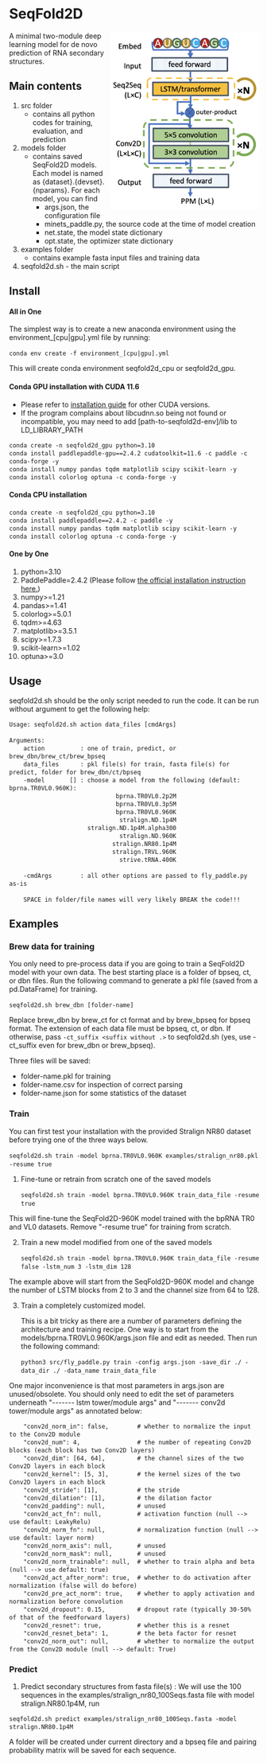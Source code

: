 # SeqFold2D

<img src="seqfold2d.png" width=300 align="right"/>

A minimal two-module deep learning model for de novo prediction of RNA secondary structures.

## Main contents
1. src folder
   - contains all python codes for training, evaluation, and prediction
2. models folder
   - contains saved SeqFold2D models. Each model is named as {dataset}.{devset}.{nparams}. For each model, you can find 
      - args.json, the configuration file
      - minets_paddle.py, the source code at the time of model creation
      - net.state, the model state dictionary
      - opt.state, the optimizer state dictionary
3. examples folder
   - contains example fasta input files and training data
4. seqfold2d.sh - the main script

   
## Install
#### All in One
The simplest way is to create a new anaconda environment using the environment_[cpu|gpu].yml file by running:

`conda env create -f environment_[cpu|gpu].yml`

This will create conda environment seqfold2d_cpu or seqfold2d_gpu.

#### Conda GPU installation with CUDA 11.6
- Please refer to [installation guide](https://www.paddlepaddle.org.cn/documentation/docs/en/install/index_en.html) for other CUDA versions.
- If the program complains about libcudnn.so being not found or incompatible, you may need to add [path-to-seqfold2d-env]/lib to LD_LIBRARY_PATH
```
conda create -n seqfold2d_gpu python=3.10
conda install paddlepaddle-gpu==2.4.2 cudatoolkit=11.6 -c paddle -c conda-forge -y
conda install numpy pandas tqdm matplotlib scipy scikit-learn -y
conda install colorlog optuna -c conda-forge -y
```

#### Conda CPU installation
```
conda create -n seqfold2d_cpu python=3.10
conda install paddlepaddle==2.4.2 -c paddle -y
conda install numpy pandas tqdm matplotlib scipy scikit-learn -y
conda install colorlog optuna -c conda-forge -y
```

#### One by One
1. python=3.10
2. PaddlePaddle=2.4.2 (Please follow [the official installation instruction here.](https://www.paddlepaddle.org.cn/documentation/docs/en/install/index_en.html))
3. numpy>=1.21
4. pandas>=1.41
5. colorlog>=5.0.1
6. tqdm>=4.63
7. matplotlib>=3.5.1
8. scipy>=1.7.3
9. scikit-learn>=1.02
10. optuna>=3.0
    

## Usage
seqfold2d.sh should be the only script needed to run the code. It can be run without argument to get the following help:

```
Usage: seqfold2d.sh action data_files [cmdArgs]

Arguments:
    action          : one of train, predict, or brew_dbn/brew_ct/brew_bpseq
    data_files      : pkl file(s) for train, fasta file(s) for predict, folder for brew_dbn/ct/bpseq
    -model       [] : choose a model from the following (default: bprna.TR0VL0.960K):
                              bprna.TR0VL0.2p2M
                              bprna.TR0VL0.3p5M
                              bprna.TR0VL0.960K
                               stralign.ND.1p4M
                      stralign.ND.1p4M.alpha300
                               stralign.ND.960K
                             stralign.NR80.1p4M
                             stralign.TRVL.960K
                               strive.tRNA.400K

    -cmdArgs        : all other options are passed to fly_paddle.py as-is

    SPACE in folder/file names will very likely BREAK the code!!!

```

<!-- ### Error messages
Multiprocess PaddlePaddle appears to throw many error messages during the run, which is an open issue on github (https://github.com/PaddlePaddle/Paddle/issues/46870). It does NOT appear to affect the running of the program. -->

## Examples

### Brew data for training
You only need to pre-process data if you are going to train a SeqFold2D model with your own data. The best starting place is a folder of bpseq, ct, or dbn files. Run the following command to generate a pkl file (saved from a pd.DataFrame) for training.

`seqfold2d.sh brew_dbn [folder-name]`

Replace brew_dbn by brew_ct for ct format and by brew_bpseq for bpseq format. The extension of each data file must be bpseq, ct, or dbn. If otherwise, pass `-ct_suffix <suffix without .>` to seqfold2d.sh (yes, use -ct_suffix even for brew_dbn or brew_bpseq).

Three files will be saved:
- folder-name.pkl for training
- folder-name.csv for inspection of correct parsing
- folder-name.json for some statistics of the dataset

### Train
You can first test your installation with the provided Stralign NR80 dataset before trying one of the three ways below.

   `seqfold2d.sh train -model bprna.TR0VL0.960K examples/stralign_nr80.pkl -resume true`

1. Fine-tune or retrain from scratch one of the saved models

   `seqfold2d.sh train -model bprna.TR0VL0.960K train_data_file -resume true`

This will fine-tune the SeqFold2D-960K model trained with the bpRNA TR0 and VL0 datasets. Remove "-resume true" for training from scratch. 

2. Train a new model modified from one of the saved models

   `seqfold2d.sh train -model bprna.TR0VL0.960K train_data_file -resume false -lstm_num 3 -lstm_dim 128`

The example above will start from the SeqFold2D-960K model and change the number of LSTM blocks from 2 to 3 and the channel size from 64 to 128.


3. Train a completely customized model. 
   
   This is a bit tricky as there are a number of parameters defining the architecture and training recipe. One way is to start from the models/bprna.TR0VL0.960K/args.json file and edit as needed. Then run the following command:

   `python3 src/fly_paddle.py train -config args.json -save_dir ./ -data_dir ./ -data_name train_data_file`

One major inconvenience is that most parameters in args.json are unused/obsolete. You should only need to edit the set of parameters underneath "------- lstm tower/module args" and "------- conv2d tower/module args" as annotated below:

```
    "conv2d_norm_in": false,        # whether to normalize the input to the Conv2D module
    "conv2d_num": 4,                # the number of repeating Conv2D blocks (each block has two Conv2D layers)
    "conv2d_dim": [64, 64],         # the channel sizes of the two Conv2D layers in each block
    "conv2d_kernel": [5, 3],        # the kernel sizes of the two Conv2D layers in each block
    "conv2d_stride": [1],           # the stride 
    "conv2d_dilation": [1],         # the dilation factor
    "conv2d_padding": null,         # unused
    "conv2d_act_fn": null,          # activation function (null --> use default: LeakyRelu)
    "conv2d_norm_fn": null,         # normalization function (null --> use default: layer norm)
    "conv2d_norm_axis": null,       # unused
    "conv2d_norm_mask": null,       # unused
    "conv2d_norm_trainable": null,  # whether to train alpha and beta (null --> use default: true)
    "conv2d_act_after_norm": true,  # whether to do activation after normalization (false will do before)
    "conv2d_pre_act_norm": true,    # whether to apply activation and normalization before convolution
    "conv2d_dropout": 0.15,         # dropout rate (typically 30-50% of that of the feedforward layers)
    "conv2d_resnet": true,          # whether this is a resnet
    "conv2d_resnet_beta": 1,        # the beta factor for resnet
    "conv2d_norm_out": null,        # whether to normalize the output from the Conv2D module (null --> default: True)
```

### Predict
1. Predict secondary structures from fasta file(s)
: We will use the 100 sequences in the examples/stralign_nr80_100Seqs.fasta file with model stralign.NR80.1p4M, run

```
seqfold2d.sh predict examples/stralign_nr80_100Seqs.fasta -model stralign.NR80.1p4M
```
A folder will be created under current directory and a bpseq file and pairing probability matrix will be saved for each sequence.
